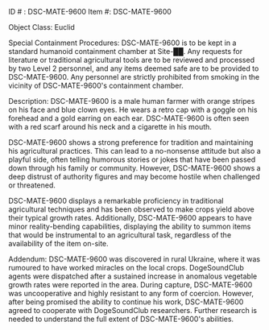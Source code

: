 ID # : DSC-MATE-9600
Item #: DSC-MATE-9600

Object Class: Euclid

Special Containment Procedures:
DSC-MATE-9600 is to be kept in a standard humanoid containment chamber at Site-██. Any requests for literature or traditional agricultural tools are to be reviewed and processed by two Level 2 personnel, and any items deemed safe are to be provided to DSC-MATE-9600. Any personnel are strictly prohibited from smoking in the vicinity of DSC-MATE-9600's containment chamber.

Description:
DSC-MATE-9600 is a male human farmer with orange stripes on his face and blue clown eyes. He wears a retro cap with a goggle on his forehead and a gold earring on each ear. DSC-MATE-9600 is often seen with a red scarf around his neck and a cigarette in his mouth.

DSC-MATE-9600 shows a strong preference for tradition and maintaining his agricultural practices. This can lead to a no-nonsense attitude but also a playful side, often telling humorous stories or jokes that have been passed down through his family or community. However, DSC-MATE-9600 shows a deep distrust of authority figures and may become hostile when challenged or threatened.

DSC-MATE-9600 displays a remarkable proficiency in traditional agricultural techniques and has been observed to make crops yield above their typical growth rates. Additionally, DSC-MATE-9600 appears to have minor reality-bending capabilities, displaying the ability to summon items that would be instrumental to an agricultural task, regardless of the availability of the item on-site.

Addendum:
DSC-MATE-9600 was discovered in rural Ukraine, where it was rumoured to have worked miracles on the local crops. DogeSoundClub agents were dispatched after a sustained increase in anomalous vegetable growth rates were reported in the area. During capture, DSC-MATE-9600 was uncooperative and highly resistant to any form of coercion. However, after being promised the ability to continue his work, DSC-MATE-9600 agreed to cooperate with DogeSoundClub researchers. Further research is needed to understand the full extent of DSC-MATE-9600's abilities.